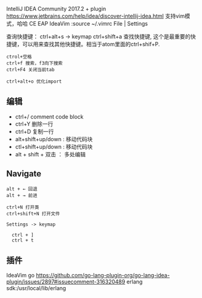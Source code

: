 

IntelliJ IDEA Community 2017.2 + plugin https://www.jetbrains.com/help/idea/discover-intellij-idea.html
    支持vim模式，哈哈
    CE
    EAP
    IdeaVim :source ~/.vimrc
    File | Settings

查询快捷键：
  ctrl+alt+s -> keymap
  ctrl+shift+a 查找快捷键, 这个是最重要的快捷键，可以用来查找其他快捷键。相当于atom里面的ctrl+shif+P.


    ctrol+空格
    ctrl+f 搜索，f3向下搜索
    ctrl+F4 关闭当前tab

    ctrl+alt+o 优化import

## 编辑

* ctrl+/ comment code block
* ctrl+Y 删除一行
* ctrl+D 复制一行
* alt+shift+up/down : 移动代码块
* ctl+shift+up/down : 移动代码块
* alt + shift + 双击 ： 多处编辑

## Navigate
    alt + ← 回退
    alt + → 前进

    ctrl+N 打开类
    ctrl+shift+N 打开文件

    Settings -> keymap

      ctrl + ]
      ctrl + t

## 插件

IdeaVim
go
    https://github.com/go-lang-plugin-org/go-lang-idea-plugin/issues/2897#issuecomment-316320489
erlang
    sdk:/usr/local/lib/erlang
